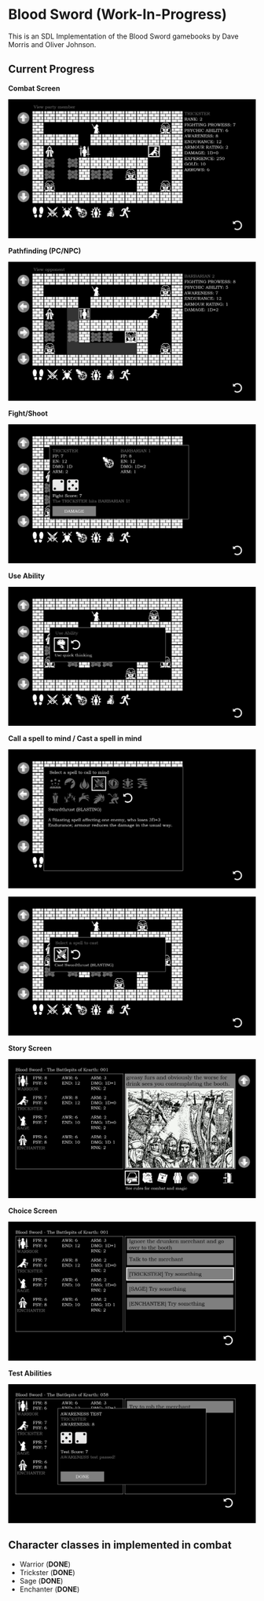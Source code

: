 # Blood Sword (Work-In-Progress)

This is an SDL Implementation of the Blood Sword gamebooks by Dave Morris and Oliver Johnson.

## Current Progress

**Combat Screen**

![Combat Screen](/screenshots/combat-screen.png)

**Pathfinding (PC/NPC)**

![Pathfinding](/screenshots/pathfinding.png)

**Fight/Shoot**

![Fight/Shoot](/screenshots/shoot.png)

**Use Ability**

![Use Ability](/screenshots/use-ability.png)

**Call a spell to mind / Cast a spell in mind**

![Call a spell to mind](/screenshots/call-to-mind.png)

![Cast a spell in mind](/screenshots/cast-spell.png)

**Story Screen**

![Story Screen](/screenshots/story-screen.png)

**Choice Screen**

![Choice Screen](/screenshots/choice-screen.png)

**Test Abilities**

![Test Abilities](/screenshots/test-abilities.png)

## Character classes in implemented in combat

- Warrior (**DONE**)
- Trickster (**DONE**)
- Sage (**DONE**)
- Enchanter (**DONE**)
